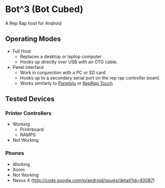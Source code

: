 Bot^3 (Bot Cubed)
=====

A Rep Rap host for Android

Operating Modes
---------------
* Full Host
  * Replaces a desktop or laptop computer
  * Hooks up directly over USB with an OTG cable.
* Panel interface
  * Work in conjunction with a PC or SD card
  * Hooks up to a secondary serial port on the rep rap controller board.
  * Works similarly to [Panelolu](http://www.reprap.org/wiki/Panelolu) or [RepRap Touch](http://www.thingiverse.com/thing:38749)

Tested Devices
--------------
### Printer Controllers
* Working
  * Printrboard
  * RAMPS
* Not Working 

### Phones
* Working
 * Xoom
* Not Working
 * Nexus 4 (http://code.google.com/p/android/issues/detail?id=40087)
